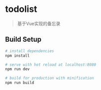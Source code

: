 # todolist

> 基于Vue实现的备忘录

## Build Setup

``` bash
# install dependencies
npm install

# serve with hot reload at localhost:8080
npm run dev

# build for production with minification
npm run build
```
